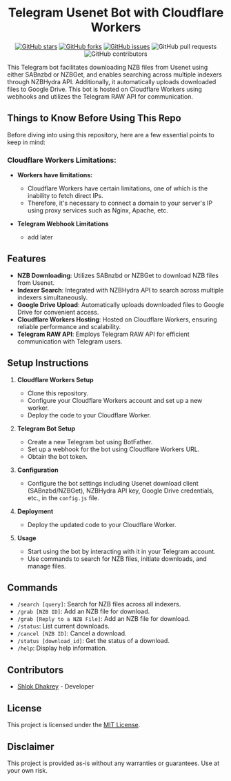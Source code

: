  
<h1 align="center"> Telegram Usenet Bot with Cloudflare Workers </h1>

 <div align="center">
  
[![GitHub stars](https://img.shields.io/github/stars/ShlokDhakrey/Cloudflare-Usenet-Bot.svg)](https://github.com/ShlokDhakrey/Cloudflare-Usenet-Bot/stargazers)
[![GitHub forks](https://img.shields.io/github/forks/ShlokDhakrey/Cloudflare-Usenet-Bot.svg)](https://github.com/ShlokDhakrey/Cloudflare-Usenet-Bot/network)
[![GitHub issues](https://img.shields.io/github/issues/ShlokDhakrey/Cloudflare-Usenet-Bot.svg)](https://github.com/ShlokDhakrey/Cloudflare-Usenet-Bot/issues)
![GitHub pull requests](https://img.shields.io/github/issues-pr/ShlokDhakrey/Cloudflare-Usenet-Bot.svg)
![GitHub contributors](https://img.shields.io/github/contributors/ShlokDhakrey/Cloudflare-Usenet-Bot.svg)
 
</div>
This Telegram bot facilitates downloading NZB files from Usenet using either SABnzbd or NZBGet, and enables searching across multiple indexers through NZBHydra API. Additionally, it automatically uploads downloaded files to Google Drive. This bot is hosted on Cloudflare Workers using webhooks and utilizes the Telegram RAW API for communication.

## Things to Know Before Using This Repo

Before diving into using this repository, here are a few essential points to keep in mind:

### Cloudflare Workers Limitations:

- **Workers have limitations:** 
  - Cloudflare Workers have certain limitations, one of which is the inability to fetch direct IPs.
  - Therefore, it's necessary to connect a domain to your server's IP using proxy services such as Nginx, Apache, etc.

- **Telegram Webhook Limitations**
  -  add later
 

## Features

- **NZB Downloading**: Utilizes SABnzbd or NZBGet to download NZB files from Usenet.
- **Indexer Search**: Integrated with NZBHydra API to search across multiple indexers simultaneously.
- **Google Drive Upload**: Automatically uploads downloaded files to Google Drive for convenient access.
- **Cloudflare Workers Hosting**: Hosted on Cloudflare Workers, ensuring reliable performance and scalability.
- **Telegram RAW API**: Employs Telegram RAW API for efficient communication with Telegram users.

## Setup Instructions

1. **Cloudflare Workers Setup**
   - Clone this repository.
   - Configure your Cloudflare Workers account and set up a new worker.
   - Deploy the code to your Cloudflare Worker.

2. **Telegram Bot Setup**
   - Create a new Telegram bot using BotFather.
   - Set up a webhook for the bot using Cloudflare Workers URL.
   - Obtain the bot token.

3. **Configuration**
   - Configure the bot settings including Usenet download client (SABnzbd/NZBGet), NZBHydra API key, Google Drive credentials, etc., in the `config.js` file.

4. **Deployment**
   - Deploy the updated code to your Cloudflare Worker.

5. **Usage**
   - Start using the bot by interacting with it in your Telegram account.
   - Use commands to search for NZB files, initiate downloads, and manage files.

## Commands

- `/search [query]`: Search for NZB files across all indexers.
- `/grab [NZB ID]`: Add an NZB file for download.
- `/grab [Reply to a NZB File]`: Add an NZB file for download.
- `/status`: List current downloads.
- `/cancel [NZB ID]`: Cancel a download.
- `/status [download_id]`: Get the status of a download.
- `/help`: Display help information.

## Contributors

- [Shlok Dhakrey](https://github.com/ShlokDhakrey) - Developer

## License

This project is licensed under the [MIT License](LICENSE).

## Disclaimer

This project is provided as-is without any warranties or guarantees. Use at your own risk.
